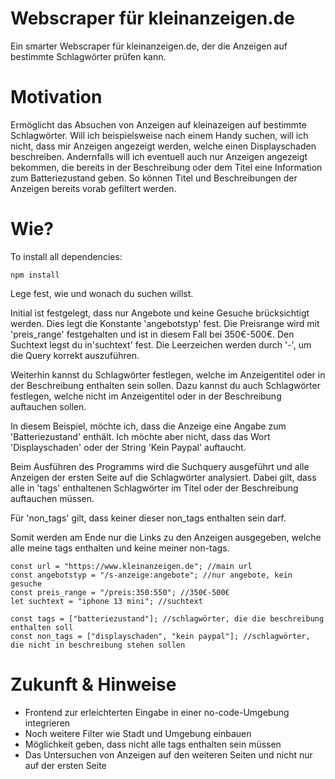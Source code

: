 # Webscraper für kleinanzeigen.de
Ein smarter Webscraper für kleinanzeigen.de, der die Anzeigen auf bestimmte Schlagwörter prüfen kann.

# Motivation

Ermöglicht das Absuchen von Anzeigen auf kleinazeigen auf bestimmte Schlagwörter. Will ich beispielsweise nach einem Handy suchen, will ich nicht, dass mir Anzeigen angezeigt werden, welche einen Displayschaden beschreiben. Andernfalls will ich eventuell auch nur Anzeigen angezeigt bekommen, die bereits in der Beschreibung oder dem Titel eine Information zum Batteriezustand geben. So können Titel und Beschreibungen der Anzeigen bereits vorab gefiltert werden.

# Wie?

To install all dependencies:

```
npm install
```


Lege fest, wie und wonach du suchen willst.

Initial ist festgelegt, dass nur Angebote und keine Gesuche brücksichtigt werden. Dies legt die Konstante 'angebotstyp' fest.
Die Preisrange wird mit 'preis_range' festgehalten und ist in diesem Fall bei 350€-500€.
Den Suchtext legst du in'suchtext' fest. Die Leerzeichen werden durch '-', um die Query korrekt auszuführen.

Weiterhin kannst du Schlagwörter festlegen, welche im Anzeigentitel oder in der Beschreibung enthalten sein sollen.
Dazu kannst du auch Schlagwörter festlegen, welche nicht im Anzeigentitel oder in der Beschreibung auftauchen sollen.

In diesem Beispiel, möchte ich, dass die Anzeige eine Angabe zum 'Batteriezustand' enthält. Ich möchte aber nicht, dass das Wort 'Displayschaden' oder der String 'Kein Paypal' auftaucht.

Beim Ausführen des Programms wird die Suchquery ausgeführt und alle Anzeigen der ersten Seite auf die Schlagwörter analysiert.
Dabei gilt, dass alle in 'tags' enthaltenen Schlagwörter im Titel oder der Beschreibung auftauchen müssen.

Für 'non_tags' gilt, dass keiner dieser non_tags enthalten sein darf.

Somit werden am Ende nur die Links zu den Anzeigen ausgegeben, welche alle meine tags enthalten und keine meiner non-tags.

```
const url = "https://www.kleinanzeigen.de"; //main url
const angebotstyp = "/s-anzeige:angebote"; //nur angebote, kein gesuche
const preis_range = "/preis:350:550"; //350€-500€
let suchtext = "iphone 13 mini"; //suchtext

const tags = ["batteriezustand"]; //schlagwörter, die die beschreibung enthalten soll
const non_tags = ["displayschaden", "kein paypal"]; //schlagwörter, die nicht in beschreibung stehen sollen
```

# Zukunft & Hinweise

- Frontend zur erleichterten Eingabe in einer no-code-Umgebung integrieren
- Noch weitere Filter wie Stadt und Umgebung einbauen
- Möglichkeit geben, dass nicht alle tags enthalten sein müssen
- Das Untersuchen von Anzeigen auf den weiteren Seiten und nicht nur auf der ersten Seite
